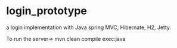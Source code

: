login_prototype
===============

a login implementation with Java spring MVC, Hibernate, H2, Jetty. 

To run the server->
mvn clean compile exec:java